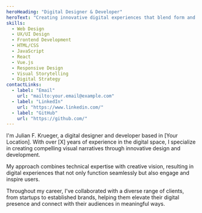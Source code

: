 ```yaml
---
heroHeading: "Digital Designer & Developer"
heroText: "Creating innovative digital experiences that blend form and function."
skills:
  - Web Design
  - UX/UI Design
  - Frontend Development
  - HTML/CSS
  - JavaScript
  - React
  - Vue.js
  - Responsive Design
  - Visual Storytelling
  - Digital Strategy
contactLinks:
  - label: "Email"
    url: "mailto:your.email@example.com"
  - label: "LinkedIn"
    url: "https://www.linkedin.com/"
  - label: "GitHub"
    url: "https://github.com/"
---
```


I'm Julian F. Krueger, a digital designer and developer based in [Your Location]. With over [X] years of experience in the digital space, I specialize in creating compelling visual narratives through innovative design and development.

My approach combines technical expertise with creative vision, resulting in digital experiences that not only function seamlessly but also engage and inspire users.

Throughout my career, I've collaborated with a diverse range of clients, from startups to established brands, helping them elevate their digital presence and connect with their audiences in meaningful ways.

